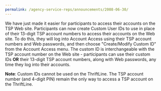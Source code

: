 ```yaml
---
permalink: /agency-service-reps/announcements/2008-06-30/
---
```


We have just made it easier for participants to access their accounts on the TSP Web site. Participants can now create Custom User IDs to use in place of their 13-digit TSP account numbers to access their accounts on the Web site. To do this, they will log into Account Access using their TSP account numbers and Web passwords, and then choose "Create/Modify Custom ID" from the Account Access menu. The custom ID is interchangeable with the TSP account number on the Web site - participants can use their custom IDs **OR** their 13-digit TSP account numbers, along with Web passwords, any time they log into their accounts.

**Note**: Custom IDs cannot be used on the ThriftLine. The TSP account number (and 4-digit PIN) remain the only way to access a TSP account on the ThriftLine.
